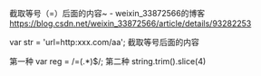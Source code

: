 截取等号（=）后面的内容~ - weixin_33872566的博客 https://blog.csdn.net/weixin_33872566/article/details/93282253

var str = 'url=http:xxx.com/aa';
截取等号后面的内容
 
 
第一种  var reg = /=(.*)$/;
第二种  string.trim().slice(4)